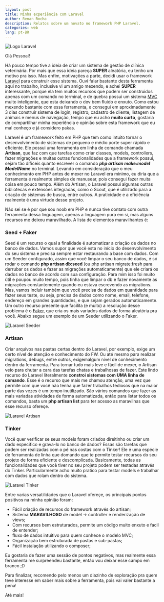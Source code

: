 ```yaml
---
layout: post
title: Minha experiência com Laravel
author: Renan Rocha
description: Relatos sobre um novato no framework PHP Laravel.
categories: web
lang: pt-BR
---
```


![Logo Laravel](https://cdn-images-1.medium.com/max/1201/1*OGCE-B4onkKZyAzf1Ge0Ew.png)

Olá Pessoal!

Há pouco tempo tive a ideia de criar um sistema de gestão de clínica veterinária. Por mais que essa ideia pareça **SUPER** aleatória, eu tenho um motivo pra isso. Mas enfim, motivações a parte, decidi usar o framework [Laravel](https://laravel.com/) para construir esse sistema. Ouvi falar bastante desta ferramenta aqui no trabalho, inclusive vi um amigo mexendo, e achei **SUPER** interessante, porque ela tem muitos recursos que podem ser construidos apenas com um comando no terminal, e de quebra possui um sistema [MVC](https://pt.wikipedia.org/wiki/MVC) muito inteligente, que esta deixando o dev bem fluido e enxuto. Como estou mexendo bastante com essa ferramenta, e consegui em aproximadamente 3 dias construir sistema de login, registro, cadastro de cliente, listagem de animais e menus de navegação, tempo que eu acho **muito curto**, gostaria de compartilhar minha experiência e opinião sobre esta framework que eu mal conheço e já considero pakas.

Laravel é um framework feito em PHP que tem como intuito tornar o desenvolvimento de sistemas de pequeno e médio porte super rápido e eficiente. Ele possui uma ferramenta em linha de comando chamada **Artisan**, que faz com que tarefas como criar classes, models, controllers, fazer migrações e muitas outras funcionalidades que a framework possui, sejam tão dificeis quanto escrever o comando ***php artisan make:model ModelName*** no terminal. Levando em consideração que o meu conhecimento em PHP antes de mexer no Laravel era minimo, eu diria que a ferramenta é realmente simples de manusear, pois consegui fazer muita coisa em pouco tempo. Além do Artisan, o Laravel possui algumas outras bibliotecas e extensões integradas, como o Scout, que é utilizado para a criação de sistemas de busca, entre outros. A praticidade e a eficiência realmente é uma virtude desse projeto.

Não sei se é por que sou noob em PHP e nunca tive contato com outra ferramenta dessa linguagem, apenas a linguagem pura em si, mas alguns recursos me deixou maravilhado. A lista de elementos maravilhantes é:

### Seed + Faker

Seed é um recurso o qual a finalidade é automatizar a criação de dados no banco de dados. Vamos supor que você esta no início do desenvolvimento do seu sistema e precisa sempre estar restaurando a base com dados. Com um Seeder configurado, assim que você limpar o seu banco de dados, é só rodar o comando **php artisan db:seed** (ou php artisan migrate:fresh para derrubar os dados e fazer as migrações automaticamente) que ele criará os dados no banco de acordo com sua configuração. Para mim isso foi muito útil e poupou muito tempo, pois tinha que limpar o db e fazer novamente as migrações constantemente quando eu estava escrevendo as migrations. Mas, vamos incluir também que você precisa de dados em quantidade para fazer seus teste, ou seja, precisa de dados como nome, email, telefone, endereço em grandes quantidades, e que sejam gerados automaticamente. Um outro recurso presente que facilita (e muito) a resolução desse problema é o [Faker](https://github.com/fzaninotto/Faker), que cria os mais variados dados de forma aleatória pra você. Abaixo segue um exemplo de um Seeder utilizando o Faker.

![Laravel Seeder]({{site.url}}/images/Seeder.PNG)

### Artisan

Criar arquivos nas pastas certas dentro do Laravel, por exemplo, exige um certo nível de atenção e conhecimento do FW. Ou até mesmo para realizar migrations, debugs, entre outros, exigemalgum nível de conhecimento dentro da ferramenta. Para tornar tudo mais leve e fácil de mexer, o Artisan veio para chutar a cara das tarefas chatas e trabalhosas de fazer. Este lindo recurso do Laravel literalmente **constroi sistemas com UMA linha de comando**. Esse é o recurso que mais me chamou atenção, uma vez que permite com que você não tenha que fazer trabalhos tediosos que na maior parte das vezes é um tempo inutilizado. São vários comandos que fazer as mais variadas atividades de forma automatizada, então para listar todos os comandos, basta um **php artisan list** para ter acesso as maravilhas que esse recurso ofereçe.

![Laravel Artisan](https://3.bp.blogspot.com/-uXbjWloPCYc/WQpjBplXtpI/AAAAAAAADzU/LGnsAf3wYnE_Y5kkvZk3aNWpySSs5C8FACLcB/s1600/comandos-artisan.jpg)

### Tinker

Você quer verificar se seus models foram criados direitinho ou criar um dado especifico e grava-lo no banco de dados? Essas são tarefas que podem ser realizadas com o pé nas costas com o Tinker! Ele é uma espécie de ferramenta de linha que domando que te permite testar recursos do seu projeto de forma eficiente e descomplicada. Basicamente, todas as funcionalidades que você tiver no seu projeto podem ser testadas através do Tinker. Particularmente acho muito pratico para testar models e trabalhar com dados que rolam dentro do sistema.

![Laravel Tinker](http://www.cdn2.kode-blog.com/images/laraveladmin/laravel_tinker_model_add_record.png)

Entre varias versatilidades que o Laravel ofereçe, os principais pontos positivos na minha opinião foram:

* Fácil criação de recursos do framework através do artisan;
* Sistema **MARAVILHOSO** de model -> controller e renderização de views;
* Com recursos bem estruturados, permite um código muito enxuto e facil de entender;
* fluxo de dados intuitivo para quem conhece o modelo MVC;
* Organização bem estruturada de pastas e sub-pastas;
* Fácil instalação utilizando o composer;

Eu gostaria de fazer uma sessão de pontos negativos, mas realmente essa ferramenta me surpreendeu bastante, então vou deixar esse campo em branco ;D

Para finalizar, recomendo pelo menos um diazinho de exploração pra quem teve interesse em saber mais sobre a ferramenta, pois vai valer bastante a pena!

Até mais!